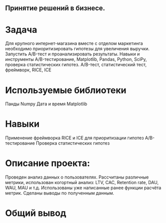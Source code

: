 ## Принятие решений в бизнесе.
# Задача
Для крупного интернет-магазина вместе с отделом маркетинга необходимо приоритизировать гипотезы для увеличения выручки. Запустить A/B-тест и проанализировать результаты.
Навыки и инструменты
A/B-тестирование, Matplotlib, Pandas, Python, SciPy, проверка статистических гипотез.
A/B-тест, статистический тест, фреймворк, RICE, ICE
# Используемые библиотеки
Панды
Numpy
Дата и время
Matplotlib
# Навыки
Применение фреймворка RICE и ICE для приоритизации гипотез
A/B-тестирование
Проверка статистических гипотез
# Описание проекта:
Проведен анализ данных о пользователях. Рассчитаны различные метрики, использован когортный анализ: LTV, CAC, Retention rate, DAU, WAU, MAU и т.д. Использованы уже написанные ранее функции расчёта метрик. Сделаны выводы по полученным данным.

# Общий вывод
